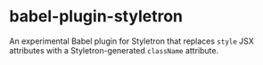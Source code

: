 # babel-plugin-styletron

An experimental Babel plugin for Styletron that replaces `style` JSX attributes with a Styletron-generated `className` attribute. 
